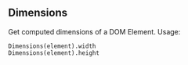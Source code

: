 Dimensions
----------

Get computed dimensions of a DOM Element. Usage:

    Dimensions(element).width
    Dimensions(element).height